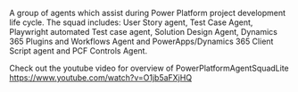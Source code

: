 A group of agents which assist during Power Platform project development life cycle. 
The squad includes: 
User Story agent, Test Case Agent, Playwright automated Test case agent, Solution Design Agent, Dynamics 365 Plugins and Workflows Agent and PowerApps/Dynamics 365 Client Script agent and PCF Controls Agent.

Check out the youtube video for overview of PowerPlatformAgentSquadLite
https://www.youtube.com/watch?v=O1jb5aFXjHQ
